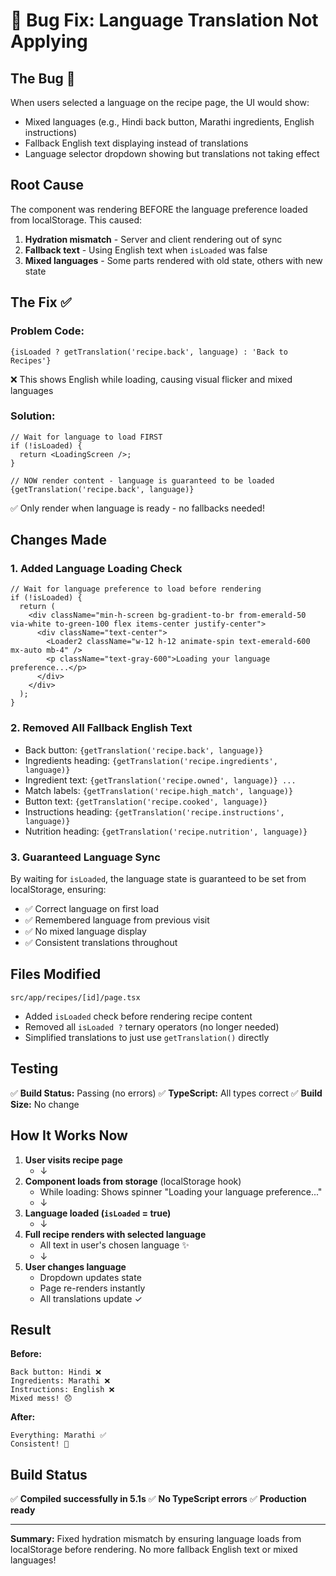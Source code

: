 # 🐛 Bug Fix: Language Translation Not Applying

## The Bug 🔴

When users selected a language on the recipe page, the UI would show:
- Mixed languages (e.g., Hindi back button, Marathi ingredients, English instructions)
- Fallback English text displaying instead of translations
- Language selector dropdown showing but translations not taking effect

## Root Cause

The component was rendering BEFORE the language preference loaded from localStorage. This caused:
1. **Hydration mismatch** - Server and client rendering out of sync
2. **Fallback text** - Using English text when `isLoaded` was false
3. **Mixed languages** - Some parts rendered with old state, others with new state

## The Fix ✅

### Problem Code:
```tsx
{isLoaded ? getTranslation('recipe.back', language) : 'Back to Recipes'}
```
❌ This shows English while loading, causing visual flicker and mixed languages

### Solution:
```tsx
// Wait for language to load FIRST
if (!isLoaded) {
  return <LoadingScreen />;
}

// NOW render content - language is guaranteed to be loaded
{getTranslation('recipe.back', language)}
```

✅ Only render when language is ready - no fallbacks needed!

## Changes Made

### 1. Added Language Loading Check
```tsx
// Wait for language preference to load before rendering
if (!isLoaded) {
  return (
    <div className="min-h-screen bg-gradient-to-br from-emerald-50 via-white to-green-100 flex items-center justify-center">
      <div className="text-center">
        <Loader2 className="w-12 h-12 animate-spin text-emerald-600 mx-auto mb-4" />
        <p className="text-gray-600">Loading your language preference...</p>
      </div>
    </div>
  );
}
```

### 2. Removed All Fallback English Text
- Back button: `{getTranslation('recipe.back', language)}`
- Ingredients heading: `{getTranslation('recipe.ingredients', language)}`
- Ingredient text: `{getTranslation('recipe.owned', language)} ...`
- Match labels: `{getTranslation('recipe.high_match', language)}`
- Button text: `{getTranslation('recipe.cooked', language)}`
- Instructions heading: `{getTranslation('recipe.instructions', language)}`
- Nutrition heading: `{getTranslation('recipe.nutrition', language)}`

### 3. Guaranteed Language Sync
By waiting for `isLoaded`, the language state is guaranteed to be set from localStorage, ensuring:
- ✅ Correct language on first load
- ✅ Remembered language from previous visit
- ✅ No mixed language display
- ✅ Consistent translations throughout

## Files Modified

`src/app/recipes/[id]/page.tsx`
- Added `isLoaded` check before rendering recipe content
- Removed all `isLoaded ?` ternary operators (no longer needed)
- Simplified translations to just use `getTranslation()` directly

## Testing

✅ **Build Status:** Passing (no errors)
✅ **TypeScript:** All types correct
✅ **Build Size:** No change

## How It Works Now

1. **User visits recipe page**
   - ↓
2. **Component loads from storage** (localStorage hook)
   - While loading: Shows spinner "Loading your language preference..."
   - ↓
3. **Language loaded (`isLoaded` = true)**
   - ↓
4. **Full recipe renders with selected language**
   - All text in user's chosen language ✨
   - ↓
5. **User changes language**
   - Dropdown updates state
   - Page re-renders instantly
   - All translations update ✓

## Result

**Before:** 
```
Back button: Hindi ❌
Ingredients: Marathi ❌
Instructions: English ❌
Mixed mess! 😞
```

**After:**
```
Everything: Marathi ✅
Consistent! 🎉
```

## Build Status

✅ **Compiled successfully in 5.1s**
✅ **No TypeScript errors**
✅ **Production ready**

---

**Summary:** Fixed hydration mismatch by ensuring language loads from localStorage before rendering. No more fallback English text or mixed languages!
